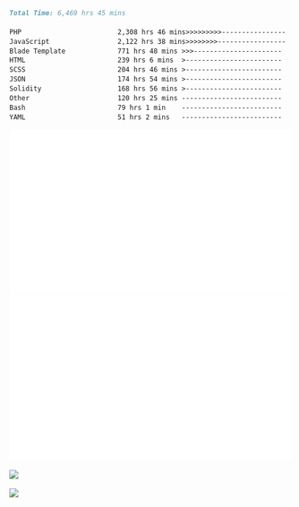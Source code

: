 <!--START_SECTION:waka-->

```markdown
Total Time: 6,469 hrs 45 mins

PHP                        2,308 hrs 46 mins>>>>>>>>>----------------   35.03 %
JavaScript                 2,122 hrs 38 mins>>>>>>>>-----------------   32.21 %
Blade Template             771 hrs 48 mins >>>----------------------   11.71 %
HTML                       239 hrs 6 mins  >------------------------   03.63 %
SCSS                       204 hrs 46 mins >------------------------   03.11 %
JSON                       174 hrs 54 mins >------------------------   02.65 %
Solidity                   168 hrs 56 mins >------------------------   02.56 %
Other                      120 hrs 25 mins -------------------------   01.83 %
Bash                       79 hrs 1 min    -------------------------   01.20 %
YAML                       51 hrs 2 mins   -------------------------   00.77 %
```

<!--END_SECTION:waka-->

![](https://raw.githubusercontent.com/DrMaxis/github-stats-transparent/output/generated/overview.svg)
![](https://raw.githubusercontent.com/DrMaxis/github-stats-transparent/output/generated/languages.svg)

![](https://git-readme-stats-drmaxis-projects.vercel.app/api?username=drmaxis&show_icons=true&theme=outrun&count_private=true&show=reviews,discussions_started,discussions_answered,prs_merged,prs_merged_percentage&custom_title=2024%20Github%20Rank)
 
<a href="https://count.getloli.com/"><img src="https://count.getloli.com/get/@:maxis-the-alchemist?theme=rule34"></a>
<!-- https://count.getloli.com/get/@alchemist?theme=rule34 -->
<br>
